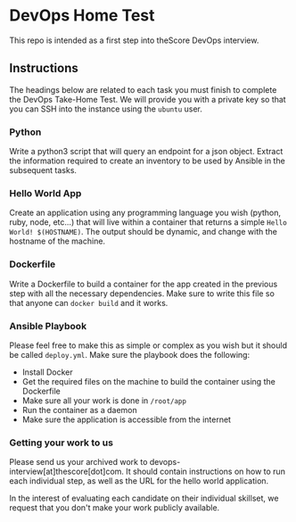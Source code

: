 # DevOps Home Test

This repo is intended as a first step into theScore DevOps interview.

## Instructions
The headings below are related to each task you must finish to complete the DevOps Take-Home Test. We will provide you with a private key so that you can SSH into the instance using the `ubuntu` user.

### Python
Write a python3 script that will query an endpoint for a json object. Extract the information required to create an inventory to be used by Ansible in the subsequent tasks.

### Hello World App
Create an application using any programming language you wish (python, ruby, node, etc...) that will live within a container that returns a simple `Hello World! $(HOSTNAME)`. The output should be dynamic, and change with the hostname of the machine.

### Dockerfile
Write a Dockerfile to build a container for the app created in the previous step with all the necessary dependencies. Make sure to write this file so that anyone can `docker build` and it works.

### Ansible Playbook
Please feel free to make this as simple or complex as you wish but it should be called `deploy.yml`.
Make sure the playbook does the following:
  - Install Docker
  - Get the required files on the machine to build the container using the Dockerfile
  - Make sure all your work is done in `/root/app`
  - Run the container as a daemon
  - Make sure the application is accessible from the internet

### Getting your work to us
Please send us your archived work to devops-interview[at]thescore[dot]com. It should contain instructions on how to run each individual step, as well as the URL for the hello world application.

In the interest of evaluating each candidate on their individual skillset, we request that you don't make your work publicly available. 
